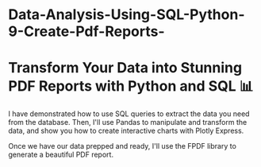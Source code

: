 # Data-Analysis-Using-SQL-Python-9-Create-Pdf-Reports-

# Transform Your Data into Stunning PDF Reports with Python and SQL 📊


I have demonstrated how to use SQL queries to extract the data you need from the database. Then, I'll use Pandas to manipulate and transform the data, and show you how to create interactive charts with Plotly Express.

Once we have our data prepped and ready, I'll use the FPDF library to generate a beautiful PDF report.

